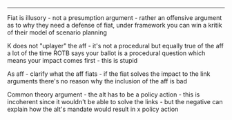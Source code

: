 

----

Fiat is illusory - not a presumption argument - rather an offensive argument as to why they need a defense of fiat, under framework you can win a kritik of their model of scenario planning

K does not "uplayer" the aff - it's not a procedural but equally true of the aff a lot of the time
ROTB says your ballot is a procedural question which means your impact comes first - this is stupid

As aff - clarify what the aff fiats - if the fiat solves the impact to the link arguments there's no reason why the inclusion of the aff is bad 

Common theory argument - the alt has to be a policy action - this is incoherent since it wouldn't be able to solve the links - but the negative can explain how the alt's mandate would result in x policy action